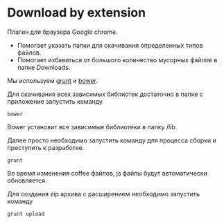 Download by extension
=========

Плагин для браузера Google chrome. 
* Помогает указать папки для скачивания определенных типов файлов.
* Помогает избавиться от большого количество мусорных файлов в папке Downloads.

Мы используем [grunt][1] и [bower][2].

Для скачивания всех зависимых библиотек достаточно в папке с приложение запустить команду

```
bower
```

Bower установит все зависимые библиотеки в папку /lib.

Далее просто необходимо запустить команду для процесса сборки и преступить к разработке. 

```
grunt
```

Во время изменения coffee файлов, js файлы будут автоматически обновляется.

Для создания zip архива с расширением необходимо запустить команду

```
grunt upload
```

[1]: http://bower.io/ "Bower"
[2]: http://gruntjs.com/ "Gruntjs"
